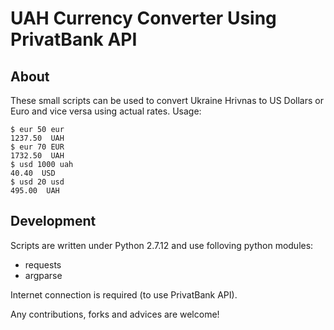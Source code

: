 UAH Currency Converter Using PrivatBank API
===========================================

About
-----

These small scripts can be used to convert Ukraine Hrivnas to US Dollars or Euro and vice versa using actual rates. Usage:

``` console
$ eur 50 eur
1237.50  UAH
$ eur 70 EUR
1732.50  UAH
$ usd 1000 uah
40.40  USD
$ usd 20 usd
495.00  UAH
```

Development
-----------

Scripts are written under Python 2.7.12 and use folloving python modules:

- requests
- argparse

Internet connection is required (to use PrivatBank API).

Any contributions, forks and advices are welcome!
